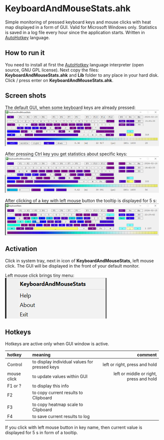 # KeyboardAndMouseStats.ahk

Simple monitoring of pressed keyboard keys and mouse clicks with heat map displayed in a form of GUI.
Valid for Microsoft Windows only.
Statistics is saved in a log file every hour since the application starts.
Written in [AutoHotkey][] language.

## How to run it

You need to install at first the [AutoHotkey][] language interpreter (open source, GNU GPL license). Next copy the files: **KeyboardAndMouseStats.ahk** and **Lib** folder to any place in your hard disk. Click / press enter on **KeyboardAndMouseStats.ahk**.

## Screen shots

The default GUI, when some keyboard keys are already pressed:
![GUI 1](/pictures/GUI01.png) 

After pressing Ctrl key you get statistics about specific keys:
![GUI 1](/pictures/GUI02.png)

After clicking of a key with left mouse button the tooltip is displayed for 5 s:
![GUI 1](/pictures/GUI03.png)

## Activation

Click in system tray, next in icon of **KeyboardAndMouseStats**, left mouse click. The GUI will be displayed in the front of your default monitor.

Left mouse click brings tiny menu:
![GUI 1](/pictures/Tray01.png)

## Hotkeys

Hotkeys are active only when GUI window is active.

| hotkey | meaning | comment |
| :---         |     :---      |          ---: |
| Control      | to display individual values for pressed keys     | left or right, press and hold    |
| mouse click  | to update values within GUI | left or middle or right, press and hold |
| F1 or ?      | to display this info       |         |
| F2           | to copy current results to Clipboard | | 	
| F3			| to copy heatmap scale to Clipboard | |
| F4			| to save current results to log | |
	
If you click with left mouse button in key name, then current value is displayed for 5 s in form of a tooltip.

[AutoHotkey]: https://www.autohotkey.com/